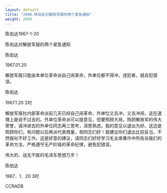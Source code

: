 ```yaml
---
layout: default
title: "2098.陈伯达对解放军报的两个紧急通知"
weight: 2098
---
```


陈伯达1967-1-20

陈伯达对解放军报的两个紧急通知

陈伯达

1967.01.20

解放军报只能由本单位革命派自己闹革命，外单位都不得冲，违犯者，就会犯错误。

陈伯达

1967.1.20  2时

解放军报社内部革命派前几天已经自己闹革命，外单位又去冲，又去冲闹，这在道理上是说不过去的。外单位革命派可以提意见，但要照顾大局，照顾解放军的伟大荣誉，请冲进去的外单位同志再三思考，深思熟虑。我的意见以退出为好。这边是照顾你们，有问题以后再派代表商量，祝同志们好！我建议你们退出比较妥当，不然报社不好工作。这是好意的建议，请同志们好好学习毛主席著作中所告诉我们的革命方法，严格遵守无产阶级的革命纪律，避免犯错误。

伟大的、战无不胜的毛泽东思想万岁！

陈伯达

1967．1．20  3时

CCRADB


